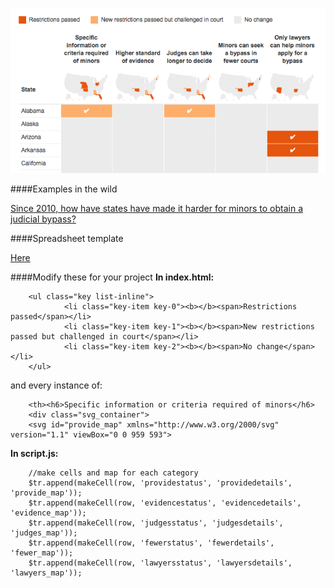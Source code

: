 <p align="center">
  <img src="https://raw.githubusercontent.com/motherjones/map-table/master/img/screenshot.png" alt="screenshot"/>
</p>


####Examples in the wild

[Since 2010, how have states have made it harder for minors to obtain a judicial bypass?](http://www.motherjones.com/politics/2014/07/teen-abortion-judicial-bypass-parental-notification)

####Spreadsheet template

[Here](https://docs.google.com/spreadsheet/ccc?key=0AuHOPshyxQGGdDFnemtSV2tCXzJDOFNfeDNQY2lvb2c&usp=drive_web)

####Modify these for your project
**In index.html:**

        <ul class="key list-inline">
                <li class="key-item key-0"><b></b><span>Restrictions passed</span></li>
                <li class="key-item key-1"><b></b><span>New restrictions passed but challenged in court</span></li>
                <li class="key-item key-2"><b></b><span>No change</span></li>
        </ul>

and every instance of:

        <th><h6>Specific information or criteria required of minors</h6>
        <div class="svg_container">
        <svg id="provide_map" xmlns="http://www.w3.org/2000/svg" version="1.1" viewBox="0 0 959 593">


**In script.js:**

        //make cells and map for each category
        $tr.append(makeCell(row, 'providestatus', 'providedetails', 'provide_map'));
        $tr.append(makeCell(row, 'evidencestatus', 'evidencedetails', 'evidence_map'));
        $tr.append(makeCell(row, 'judgesstatus', 'judgesdetails', 'judges_map'));
        $tr.append(makeCell(row, 'fewerstatus', 'fewerdetails', 'fewer_map'));
        $tr.append(makeCell(row, 'lawyersstatus', 'lawyersdetails', 'lawyers_map'));
